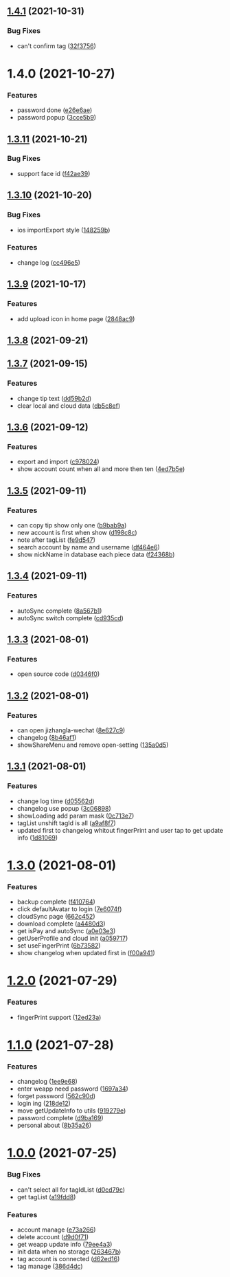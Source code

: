 ## [1.4.1](https://github.com/liuxy0551/account-notebook/compare/v1.3.11...v1.4.1) (2021-10-31)


### Bug Fixes

* can't confirm tag ([32f3756](https://github.com/liuxy0551/account-notebook/commit/32f3756e4cb8205eaffcbf79a1f862ae107366de))



# 1.4.0 (2021-10-27)


### Features

* password done ([e26e6ae](https://github.com/liuxy0551/account-notebook/commit/e26e6aee8d4155afea77a87f3a4bc0934ff142e0))
* password popup ([3cce5b9](https://github.com/liuxy0551/account-notebook/commit/3cce5b9c42f2ea16b45c9e6408ab28240dd3cd29))



## [1.3.11](https://github.com/liuxy0551/account-notebook/compare/v1.3.10...v1.3.11) (2021-10-21)


### Bug Fixes

* support face id ([f42ae39](https://github.com/liuxy0551/account-notebook/commit/f42ae39927a9ed7362e40848bf3bcaacbaa91dfe))



## [1.3.10](https://github.com/liuxy0551/account-notebook/compare/v1.3.9...v1.3.10) (2021-10-20)


### Bug Fixes

* ios importExport style ([148259b](https://github.com/liuxy0551/account-notebook/commit/148259b5a506a8e32f0fb1cb95b3e3d711fd70b6))


### Features

* change log ([cc496e5](https://github.com/liuxy0551/account-notebook/commit/cc496e5ae4e76a08de8289c73078d590bf59677e))



## [1.3.9](https://github.com/liuxy0551/account-notebook/compare/v1.3.8...v1.3.9) (2021-10-17)


### Features

* add upload icon in home page ([2848ac9](https://github.com/liuxy0551/account-notebook/commit/2848ac9612d9da62ed6f44829a495eedb5a69767))



## [1.3.8](https://github.com/liuxy0551/account-notebook/compare/v1.3.7...v1.3.8) (2021-09-21)



## [1.3.7](https://github.com/liuxy0551/account-notebook/compare/v1.3.6...v1.3.7) (2021-09-15)


### Features

* change tip text ([dd59b2d](https://github.com/liuxy0551/account-notebook/commit/dd59b2d5a25389b1f69dbf6b82f3e58fadf0b321))
* clear local and cloud data ([db5c8ef](https://github.com/liuxy0551/account-notebook/commit/db5c8ef6a4053381f45e1b6997f0c0671d6d83cd))



## [1.3.6](https://github.com/liuxy0551/account-notebook/compare/v1.3.5...v1.3.6) (2021-09-12)


### Features

* export and import ([c978024](https://github.com/liuxy0551/account-notebook/commit/c978024fdf9f0ef06b054e912aad901357302715))
* show account count when all and more then ten ([4ed7b5e](https://github.com/liuxy0551/account-notebook/commit/4ed7b5eba52caac2b249d371eedf337789cdf41a))



## [1.3.5](https://github.com/liuxy0551/account-notebook/compare/v1.3.4...v1.3.5) (2021-09-11)


### Features

* can copy tip show only one ([b9bab9a](https://github.com/liuxy0551/account-notebook/commit/b9bab9aa77bb840112d1bdd2c89cc643c7cf26e5))
* new account is first when show ([d198c8c](https://github.com/liuxy0551/account-notebook/commit/d198c8cff7bda5bca9a0a2517e5af1dfadae7ddf))
* note after tagList ([fe9d547](https://github.com/liuxy0551/account-notebook/commit/fe9d547e08ac04fb823499da43a0313cbf7fecf7))
* search account by name and username ([df464e6](https://github.com/liuxy0551/account-notebook/commit/df464e6375c6db87afe272725ed6c5dc1a307039))
* show nickName in database each piece data ([f24368b](https://github.com/liuxy0551/account-notebook/commit/f24368bc085ad564cc8206ac4280f1990b1b8b78))



## [1.3.4](https://github.com/liuxy0551/account-notebook/compare/v1.3.3...v1.3.4) (2021-09-11)


### Features

* autoSync complete ([8a567b1](https://github.com/liuxy0551/account-notebook/commit/8a567b1d6be1890d8b7d11f1e6485fc4390367c8))
* autoSync switch complete ([cd935cd](https://github.com/liuxy0551/account-notebook/commit/cd935cdaf02927d392db74ef949a3317d539940f))



## [1.3.3](https://github.com/liuxy0551/account-notebook/compare/v1.3.2...v1.3.3) (2021-08-01)


### Features

* open source code ([d0346f0](https://github.com/liuxy0551/account-notebook/commit/d0346f0170ad200789107cf91887638c5fbad13b))



## [1.3.2](https://github.com/liuxy0551/account-notebook/compare/v1.3.1...v1.3.2) (2021-08-01)


### Features

* can open jizhangla-wechat ([8e627c9](https://github.com/liuxy0551/account-notebook/commit/8e627c9f349e50a7df35eafee264e819d946f38c))
* changelog ([8b46af1](https://github.com/liuxy0551/account-notebook/commit/8b46af1f53d7acdabbef0bbc7bf2001de9fa1f5f))
* showShareMenu and remove open-setting ([135a0d5](https://github.com/liuxy0551/account-notebook/commit/135a0d5b69177b6df684f6136fbcac1ac3a3ebb3))



## [1.3.1](https://github.com/liuxy0551/account-notebook/compare/v1.3.0...v1.3.1) (2021-08-01)


### Features

* change log time ([d05562d](https://github.com/liuxy0551/account-notebook/commit/d05562da3de0b54ca31bb7cb546d6a71e7d166b0))
* changelog use popup ([3c06898](https://github.com/liuxy0551/account-notebook/commit/3c06898ddace0515d9263f3c6368a14020041465))
* showLoading add param mask ([0c713e7](https://github.com/liuxy0551/account-notebook/commit/0c713e7d597f587617bc893349b9c93d93a9df84))
* tagList unshift tagId is all ([a9af8f7](https://github.com/liuxy0551/account-notebook/commit/a9af8f79e9e94fc273c6acc2d06cd433bd018858))
* updated first to changelog whitout fingerPrint and user tap to get update info ([1d81069](https://github.com/liuxy0551/account-notebook/commit/1d81069457637d7fc3165e974a7d441b581a38c6))



# [1.3.0](https://github.com/liuxy0551/account-notebook/compare/v1.2.0...v1.3.0) (2021-08-01)


### Features

* backup complete ([f410764](https://github.com/liuxy0551/account-notebook/commit/f41076451ef2a25fb1f190b7d030001738cd2d60))
* click defaultAvatar to login ([7e6074f](https://github.com/liuxy0551/account-notebook/commit/7e6074f16c95236a0ce7579d2dc7d32b1dc90cf3))
* cloudSync page ([662c452](https://github.com/liuxy0551/account-notebook/commit/662c45299dd59abf440324f69b0a5bd20825eabc))
* download complete ([a4480d3](https://github.com/liuxy0551/account-notebook/commit/a4480d38ddf7947f3c3c4f0202f2b223d4f5dee8))
* get isPay and autoSync ([a0e03e3](https://github.com/liuxy0551/account-notebook/commit/a0e03e326be2d1fa71cdb553f61d79dc22a5be4d))
* getUserProfile and cloud init ([a059717](https://github.com/liuxy0551/account-notebook/commit/a05971721170aaaa706fe7870810a2c7e8af76b5))
* set useFingerPrint ([6b73582](https://github.com/liuxy0551/account-notebook/commit/6b73582027e619222f85c4a8a65414a9c27aa492))
* show changelog when updated first in ([f00a941](https://github.com/liuxy0551/account-notebook/commit/f00a94125ff2b9fe1493dff539cb19dc4268af77))



# [1.2.0](https://github.com/liuxy0551/account-notebook/compare/v1.1.0...v1.2.0) (2021-07-29)


### Features

* fingerPrint support ([12ed23a](https://github.com/liuxy0551/account-notebook/commit/12ed23ad3ca2b2eef7d83cf7c1f6ebe569cac838))



# [1.1.0](https://github.com/liuxy0551/account-notebook/compare/v1.0.0...v1.1.0) (2021-07-28)


### Features

* changelog ([1ee9e68](https://github.com/liuxy0551/account-notebook/commit/1ee9e6843821415185802b7fdab9dd43d01d057a))
* enter weapp need password ([1697a34](https://github.com/liuxy0551/account-notebook/commit/1697a3458287f1f942183b3e47d43965d2779c80))
* forget password ([562c90d](https://github.com/liuxy0551/account-notebook/commit/562c90d616d14b0f455584d1f54696ed24ba4806))
* login ing ([218de12](https://github.com/liuxy0551/account-notebook/commit/218de12034adfaf5231c116793035881f78a7826))
* move getUpdateInfo to utils ([919279e](https://github.com/liuxy0551/account-notebook/commit/919279e545b0296a82f2db88327c68ecbd6d8b5c))
* password complete ([d9ba169](https://github.com/liuxy0551/account-notebook/commit/d9ba1692978da7885cc55348576af4e1f1ea0c2d))
* personal about ([8b35a26](https://github.com/liuxy0551/account-notebook/commit/8b35a2655fd160a24bb49cd084d06d4425d86912))



# [1.0.0](https://github.com/liuxy0551/account-notebook/compare/386d4dc0251e4a1ef9f77658cf3af8ae4ec2927c...v1.0.0) (2021-07-25)


### Bug Fixes

* can't select all for tagIdList ([d0cd79c](https://github.com/liuxy0551/account-notebook/commit/d0cd79cd9cef2a86d5502c09365dc3836d67714e))
* get tagList ([a19fdd8](https://github.com/liuxy0551/account-notebook/commit/a19fdd83da4fd761e9246fda79ad12a52a55762f))


### Features

* account manage ([e73a266](https://github.com/liuxy0551/account-notebook/commit/e73a26654a8f44f22bf17cf757bde91c05d10d6e))
* delete account ([d9d0f71](https://github.com/liuxy0551/account-notebook/commit/d9d0f712d95c4ebf44b9e3b9847e7bc5f1a9a441))
* get weapp update info ([79ee4a3](https://github.com/liuxy0551/account-notebook/commit/79ee4a35ad8481604b6f967bc039fc983ba55b48))
* init data when no storage ([263467b](https://github.com/liuxy0551/account-notebook/commit/263467bea1091c99e554cc83b07cc280d7eaa13c))
* tag account is connected ([d62ed16](https://github.com/liuxy0551/account-notebook/commit/d62ed161dd990948aa7b0e0fc4df4983df2d126d))
* tag manage ([386d4dc](https://github.com/liuxy0551/account-notebook/commit/386d4dc0251e4a1ef9f77658cf3af8ae4ec2927c))



